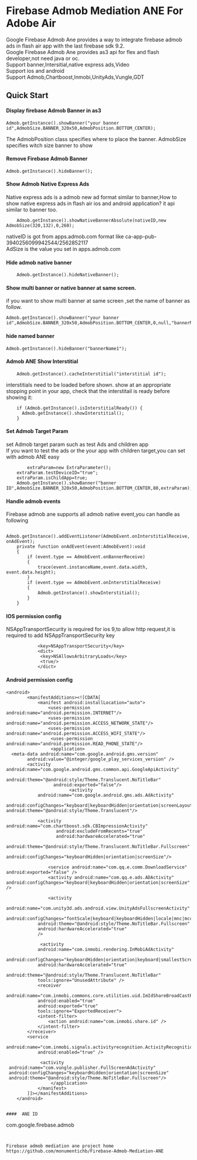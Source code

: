 Firebase Admob Mediation ANE For Adobe Air
==============================
Google Firebase Admob  Ane  provides a way to integrate firebase admob ads in flash air app with the last firebase sdk 9.2.     
Google Firebase Admob Ane provides as3 api for flex and flash developer,not need java or oc.     
Support banner,Intersitial,native express ads,Video     
Support ios and android     
Support Admob,Chartboost,Inmobi,UnityAds,Vungle,GDT     

## Quick Start
#### Display firebase Admob Banner  in as3 

    Admob.getInstance().showBanner("your banner id",AdmobSize.BANNER_320x50,AdmobPosition.BOTTOM_CENTER);


The AdmobPosition class specifies where to place the banner. AdmobSize specifies witch size banner to show    

#### Remove Firebase Admob Banner 

    Admob.getInstance().hideBanner();


#### Show Admob Native Express Ads    
Native express ads is a admob new ad format similar to banner,How to show native express ads in flash air ios and android application?
 it api similar to banner too.        
```
    Admob.getInstance().showNativeBannerAbsolute(nativeID,new AdmobSize(320,132),0,260);
```

nativeID is got from apps.admob.com format like ca-app-pub-3940256099942544/2562852117    
AdSize is the value you set in apps.admob.com    

#### Hide admob native banner
```
    Admob.getInstance().hideNativeBanner();
```

#### Show multi banner or native banner at same screen.
if you want to show multi banner at same screen ,set the name of banner as follow.

    Admob.getInstance().showBanner("your banner id",AdmobSize.BANNER_320x50,AdmobPosition.BOTTOM_CENTER,0,null,"bannerName1");

#### hide named banner

    Admob.getInstance().hideBanner("bannerName1");

#### Admob ANE Show Interstitial 
```
    Admob.getInstance().cacheInterstitial("interstitial id"); 
```
interstitials need to be loaded before shown. show at an appropriate     
stopping point in your app, check that the interstitail is ready before     
showing it:
```
    if (Admob.getInstance().isInterstitialReady()) {
      Admob.getInstance().showInterstitial();
    }
```
#### Set Admob Target Param
set Admob target param such as test Ads and children app     
If you want to test the ads or the your app with children target,you can set with admob ANE easy     
```
        extraParam=new ExtraParameter();
	extraParam.testDeviceID="true";
	extraParam.isChildApp=true;
	Admob.getInstance().showBanner("banner ID",AdmobSize.BANNER_320x50,AdmobPosition.BOTTOM_CENTER,80,extraParam);
```
####  Handle admob events
Firebase admob ane supports all admob native event,you can handle as following     
```
        Admob.getInstance().addEventListener(AdmobEvent.onInterstitialReceive, onAdEvent);
	private function onAdEvent(event:AdmobEvent):void
	{
		if (event.type == AdmobEvent.onBannerReceive)
		{
			trace(event.instanceName,event.data.width, event.data.height);
		}
		if (event.type == AdmobEvent.onInterstitialReceive)
		{
			Admob.getInstance().showInterstitial();
		}
	}
```



####  IOS  permission config
NSAppTransportSecurity is required for ios 9,to allow http request,it is required to add NSAppTransportSecurity key
```
			<key>NSAppTransportSecurity</key>
			<dict>
			 <key>NSAllowsArbitraryLoads</key>
			 <true/>
			</dict>
```

#### Android permission config
```
<android>
        <manifestAdditions><![CDATA[
			<manifest android:installLocation="auto">
			    <uses-permission android:name="android.permission.INTERNET"/>
			    <uses-permission android:name="android.permission.ACCESS_NETWORK_STATE"/>
			    <uses-permission android:name="android.permission.ACCESS_WIFI_STATE"/>
			     <uses-permission android:name="android.permission.READ_PHONE_STATE"/>
			     <application>
  <meta-data android:name="com.google.android.gms.version"
        android:value="@integer/google_play_services_version" />
        <activity android:name="com.google.android.gms.common.api.GoogleApiActivity"
                  android:theme="@android:style/Theme.Translucent.NoTitleBar"
                  android:exported="false"/>
			  	        <activity
            android:name="com.google.android.gms.ads.AdActivity"
            android:configChanges="keyboard|keyboardHidden|orientation|screenLayout|uiMode|screenSize|smallestScreenSize" android:theme="@android:style/Theme.Translucent"/>
            
            <activity android:name="com.chartboost.sdk.CBImpressionActivity"
            	   android:excludeFromRecents="true"
                   android:hardwareAccelerated="true"
            	   android:theme="@android:style/Theme.Translucent.NoTitleBar.Fullscreen"
                   android:configChanges="keyboardHidden|orientation|screenSize"/>
                
                <service android:name="com.qq.e.comm.DownloadService" android:exported="false" />
				<activity android:name="com.qq.e.ads.ADActivity" android:configChanges="keyboard|keyboardHidden|orientation|screenSize" />

                <activity
            android:name="com.unity3d.ads.android.view.UnityAdsFullscreenActivity"
            android:configChanges="fontScale|keyboard|keyboardHidden|locale|mnc|mcc|navigation|orientation|screenLayout|screenSize|smallestScreenSize|uiMode|touchscreen"
            android:theme="@android:style/Theme.NoTitleBar.Fullscreen"
            android:hardwareAccelerated="true"
            />
            
             <activity
            android:name="com.inmobi.rendering.InMobiAdActivity"
            android:configChanges="keyboardHidden|orientation|keyboard|smallestScreenSize|screenSize"
            android:hardwareAccelerated="true"
            android:theme="@android:style/Theme.Translucent.NoTitleBar"
            tools:ignore="UnusedAttribute" />
            <receiver
            android:name="com.inmobi.commons.core.utilities.uid.ImIdShareBroadCastReceiver"
            android:enabled="true"
            android:exported="true"
            tools:ignore="ExportedReceiver">
            <intent-filter>
                <action android:name="com.inmobi.share.id" />
            </intent-filter>
        </receiver>
        <service
            android:name="com.inmobi.signals.activityrecognition.ActivityRecognitionManager"
            android:enabled="true" />
            
             <activity
 android:name="com.vungle.publisher.FullScreenAdActivity"
 android:configChanges="keyboardHidden|orientation|screenSize"
 android:theme="@android:style/Theme.NoTitleBar.Fullscreen"/>
			     </application>
			</manifest>
		]]></manifestAdditions>
    </android>
```

```

####  ANE ID
```
<extensionID>com.google.firebase.admob</extensionID>
```


Firebase admob mediation ane project home
https://github.com/monumentichb/Firebase-Admob-Mediation-ANE